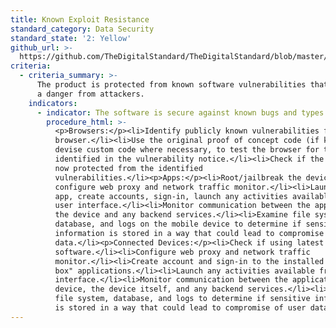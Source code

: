 ```yaml
---
title: Known Exploit Resistance
standard_category: Data Security
standard_state: '2: Yellow'
github_url: >-
  https://github.com/TheDigitalStandard/TheDigitalStandard/blob/master/Security%20(Is%20it%20safe%3F)%2FData%20security%2FKnown%20Exploit%20Resistance.yaml
criteria:
  - criteria_summary: >-
      The product is protected from known software vulnerabilities that present
      a danger from attackers.
    indicators:
      - indicator: The software is secure against known bugs and types of attacks.
        procedure_html: >-
          <p>Browsers:</p><li>Identify publicly known vulnerabilities for each
          browser.</li><li>Use the original proof of concept code (if known) or
          devise custom code where necessary, to test the browser for the issue
          identified in the vulnerability notice.</li><li>Check if the browser is
          now protected from the identified
          vulnerabilities.</li><p>Apps:</p><li>Root/jailbreak the device,
          configure web proxy and network traffic monitor.</li><li>Launch target
          app, create accounts, sign-in, launch any activities available from
          user interface.</li><li>Monitor communication between the application on
          the device and any backend services.</li><li>Examine file system,
          database, and logs on the mobile device to determine if sensitive
          information is stored in a way that could lead to compromise of user
          data.</li><p>Connected Devices:</p><li>Check if using latest version of
          software.</li><li>Configure web proxy and network traffic
          monitor.</li><li>Create account and sign-in to the installed "out of the
          box" applications.</li><li>Launch any activities available from the user
          interface.</li><li>Monitor communication between the applications on the
          device, the device itself, and any backend services.</li><li>Examine
          file system, database, and logs to determine if sensitive information
          is stored in a way that could lead to compromise of user data."</li>
---
```


